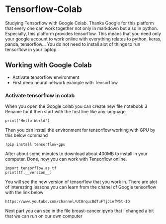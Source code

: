 # Tensorflow-Colab
Studying Tensorflow with Google Colab. Thanks Google for this platform that every one can work together not only in markdown but also in python. Especially, this platform provides tensorflow. This means that you need only your google account to work online with everything relates to python, keras, panda, tensorflow... You do not need to install alot of things to run tensorflow in your laptop. 
## Working with Google Colab
* Activate tensorflow environment
* First deep neural network example with Tensorflow
### Activate tensorflow in colab
When you open the Google colab you can create new file notebook 3
Rename for it then start with the first line like any language
```
print('Hello World')
```
Then you can install the environment for tensorflow working with GPU by this below command
```
!pip install tensorflow-gpu
```
After about some minutes to download about 400MB to install in your computer. Done, now you can work with Tensorflow online.
```
import tensorflow as tf
print(tf.__version__)
```
You will see the new version of tensorflow that you work in.
There are alot of interesting lessons you can learn from the chanel of Google tensorflow with the link below
```
https://www.youtube.com/channel/UC0rqucBdTuFTjJiefW5t-IQ
```
Next part you can see in the file breast-cancer.ipynb that I changed a bit that we can run on our own computer
